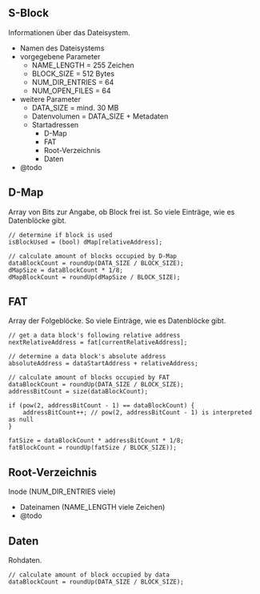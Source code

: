 ## S-Block
Informationen über das Dateisystem.

- Namen des Dateisystems
- vorgegebene Parameter
    - NAME_LENGTH = 255 Zeichen
    - BLOCK_SIZE = 512 Bytes
    - NUM_DIR_ENTRIES = 64
    - NUM_OPEN_FILES = 64
- weitere Parameter
    - DATA_SIZE = mind. 30 MB
    - Datenvolumen = DATA_SIZE + Metadaten
    - Startadressen
        - D-Map
        - FAT
        - Root-Verzeichnis
        - Daten
- @todo

## D-Map
Array von Bits zur Angabe, ob Block frei ist. So viele Einträge, wie es Datenblöcke gibt.

```
// determine if block is used
isBlockUsed = (bool) dMap[relativeAddress];

// calculate amount of blocks occupied by D-Map
dataBlockCount = roundUp(DATA_SIZE / BLOCK_SIZE);
dMapSize = dataBlockCount * 1/8;
dMapBlockCount = roundUp(dMapSize / BLOCK_SIZE);
```

## FAT
Array der Folgeblöcke. So viele Einträge, wie es Datenblöcke gibt.

```
// get a data block's following relative address
nextRelativeAddress = fat[currentRelativeAddress];

// determine a data block's absolute address
absoluteAddress = dataStartAddress + relativeAddress;

// calculate amount of blocks occupied by FAT
dataBlockCount = roundUp(DATA_SIZE / BLOCK_SIZE);
addressBitCount = size(dataBlockCount);

if (pow(2, addressBitCount - 1) == dataBlockCount) {
    addressBitCount++; // pow(2, addressBitCount - 1) is interpreted as null
}

fatSize = dataBlockCount * addressBitCount * 1/8;
fatBlockCount = roundUp(fatSize / BLOCK_SIZE));
```

## Root-Verzeichnis
Inode (NUM_DIR_ENTRIES viele)

- Dateinamen (NAME_LENGTH viele Zeichen)
- @todo

## Daten
Rohdaten.

```
// calculate amount of block occupied by data
dataBlockCount = roundUp(DATA_SIZE / BLOCK_SIZE);
```
